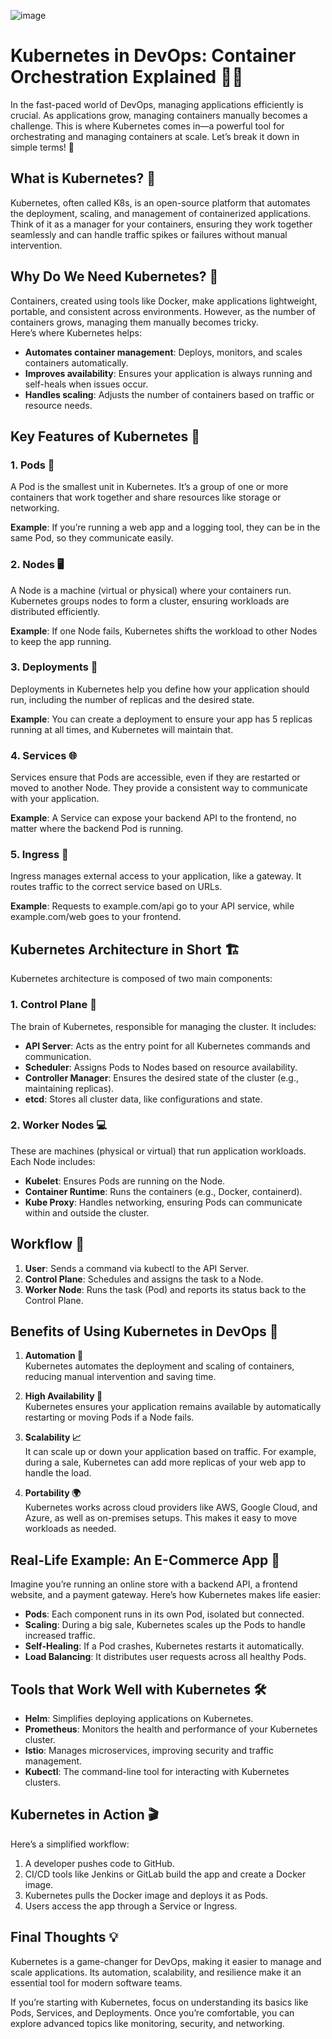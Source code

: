 
![image](https://github.com/user-attachments/assets/06705a89-3410-4611-8085-fe75cfc59b61)

# Kubernetes in DevOps: Container Orchestration Explained 🐳🤖

In the fast-paced world of DevOps, managing applications efficiently is crucial. As applications grow, managing containers manually becomes a challenge. This is where Kubernetes comes in—a powerful tool for orchestrating and managing containers at scale. Let’s break it down in simple terms! 🌟

## What is Kubernetes? 🤔

Kubernetes, often called K8s, is an open-source platform that automates the deployment, scaling, and management of containerized applications. Think of it as a manager for your containers, ensuring they work together seamlessly and can handle traffic spikes or failures without manual intervention.

## Why Do We Need Kubernetes? 🚀

Containers, created using tools like Docker, make applications lightweight, portable, and consistent across environments. However, as the number of containers grows, managing them manually becomes tricky.  
Here’s where Kubernetes helps:

- **Automates container management**: Deploys, monitors, and scales containers automatically.
- **Improves availability**: Ensures your application is always running and self-heals when issues occur.
- **Handles scaling**: Adjusts the number of containers based on traffic or resource needs.

## Key Features of Kubernetes 🌟

### 1. Pods 🛶

A Pod is the smallest unit in Kubernetes. It’s a group of one or more containers that work together and share resources like storage or networking.

**Example**: If you’re running a web app and a logging tool, they can be in the same Pod, so they communicate easily.

### 2. Nodes 🖥️

A Node is a machine (virtual or physical) where your containers run. Kubernetes groups nodes to form a cluster, ensuring workloads are distributed efficiently.

**Example**: If one Node fails, Kubernetes shifts the workload to other Nodes to keep the app running.

### 3. Deployments 🚀

Deployments in Kubernetes help you define how your application should run, including the number of replicas and the desired state.

**Example**: You can create a deployment to ensure your app has 5 replicas running at all times, and Kubernetes will maintain that.

### 4. Services 🌐

Services ensure that Pods are accessible, even if they are restarted or moved to another Node. They provide a consistent way to communicate with your application.

**Example**: A Service can expose your backend API to the frontend, no matter where the backend Pod is running.

### 5. Ingress 🚪

Ingress manages external access to your application, like a gateway. It routes traffic to the correct service based on URLs.

**Example**: Requests to example.com/api go to your API service, while example.com/web goes to your frontend.

## Kubernetes Architecture in Short 🏗️

Kubernetes architecture is composed of two main components:

### 1. Control Plane 🧠

The brain of Kubernetes, responsible for managing the cluster. It includes:

- **API Server**: Acts as the entry point for all Kubernetes commands and communication.
- **Scheduler**: Assigns Pods to Nodes based on resource availability.
- **Controller Manager**: Ensures the desired state of the cluster (e.g., maintaining replicas).
- **etcd**: Stores all cluster data, like configurations and state.

### 2. Worker Nodes 💻

These are machines (physical or virtual) that run application workloads. Each Node includes:

- **Kubelet**: Ensures Pods are running on the Node.
- **Container Runtime**: Runs the containers (e.g., Docker, containerd).
- **Kube Proxy**: Handles networking, ensuring Pods can communicate within and outside the cluster.

## Workflow 🔄

1. **User**: Sends a command via kubectl to the API Server.
2. **Control Plane**: Schedules and assigns the task to a Node.
3. **Worker Node**: Runs the task (Pod) and reports its status back to the Control Plane.

## Benefits of Using Kubernetes in DevOps 💼

1. **Automation 🤖**  
   Kubernetes automates the deployment and scaling of containers, reducing manual intervention and saving time.

2. **High Availability 🔄**  
   Kubernetes ensures your application remains available by automatically restarting or moving Pods if a Node fails.

3. **Scalability 📈**  
   It can scale up or down your application based on traffic. For example, during a sale, Kubernetes can add more replicas of your web app to handle the load.

4. **Portability 🌍**  
   Kubernetes works across cloud providers like AWS, Google Cloud, and Azure, as well as on-premises setups. This makes it easy to move workloads as needed.

## Real-Life Example: An E-Commerce App 🛒

Imagine you’re running an online store with a backend API, a frontend website, and a payment gateway. Here’s how Kubernetes makes life easier:

- **Pods**: Each component runs in its own Pod, isolated but connected.
- **Scaling**: During a big sale, Kubernetes scales up the Pods to handle increased traffic.
- **Self-Healing**: If a Pod crashes, Kubernetes restarts it automatically.
- **Load Balancing**: It distributes user requests across all healthy Pods.

## Tools that Work Well with Kubernetes 🛠️

- **Helm**: Simplifies deploying applications on Kubernetes.
- **Prometheus**: Monitors the health and performance of your Kubernetes cluster.
- **Istio**: Manages microservices, improving security and traffic management.
- **Kubectl**: The command-line tool for interacting with Kubernetes clusters.

## Kubernetes in Action 🎬

Here’s a simplified workflow:

1. A developer pushes code to GitHub.
2. CI/CD tools like Jenkins or GitLab build the app and create a Docker image.
3. Kubernetes pulls the Docker image and deploys it as Pods.
4. Users access the app through a Service or Ingress.

## Final Thoughts 💡

Kubernetes is a game-changer for DevOps, making it easier to manage and scale applications. Its automation, scalability, and resilience make it an essential tool for modern software teams.

If you’re starting with Kubernetes, focus on understanding its basics like Pods, Services, and Deployments. Once you’re comfortable, you can explore advanced topics like monitoring, security, and networking.
